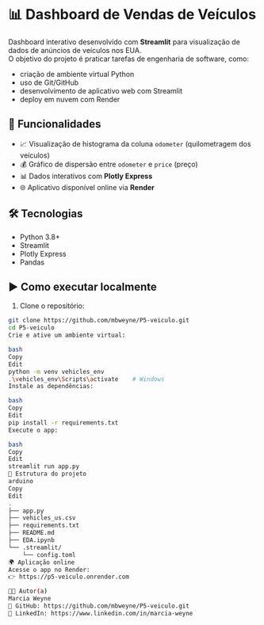 # 📊 Dashboard de Vendas de Veículos

Dashboard interativo desenvolvido com **Streamlit** para visualização de dados de anúncios de veículos nos EUA.  
O objetivo do projeto é praticar tarefas de engenharia de software, como:  
- criação de ambiente virtual Python  
- uso de Git/GitHub  
- desenvolvimento de aplicativo web com Streamlit  
- deploy em nuvem com Render  

## 🚗 Funcionalidades

- 📈 Visualização de histograma da coluna `odometer` (quilometragem dos veículos)
- 💰 Gráfico de dispersão entre `odometer` e `price` (preço)
- 📊 Dados interativos com **Plotly Express**
- 🌐 Aplicativo disponível online via **Render**

## 🛠️ Tecnologias

- Python 3.8+
- Streamlit
- Plotly Express
- Pandas

## ▶️ Como executar localmente

1. Clone o repositório:

```bash
git clone https://github.com/mbweyne/P5-veiculo.git
cd P5-veiculo
Crie e ative um ambiente virtual:

bash
Copy
Edit
python -m venv vehicles_env
.\vehicles_env\Scripts\activate    # Windows
Instale as dependências:

bash
Copy
Edit
pip install -r requirements.txt
Execute o app:

bash
Copy
Edit
streamlit run app.py
📂 Estrutura do projeto
arduino
Copy
Edit
.
├── app.py
├── vehicles_us.csv
├── requirements.txt
├── README.md
├── EDA.ipynb
└── .streamlit/
    └── config.toml
🌍 Aplicação online
Acesse o app no Render:
👉 https://p5-veiculo.onrender.com

👩‍💻 Autor(a)
Marcia Weyne
🔗 GitHub: https://github.com/mbweyne/P5-veiculo.git
🔗 LinkedIn: https://www.linkedin.com/in/marcia-weyne